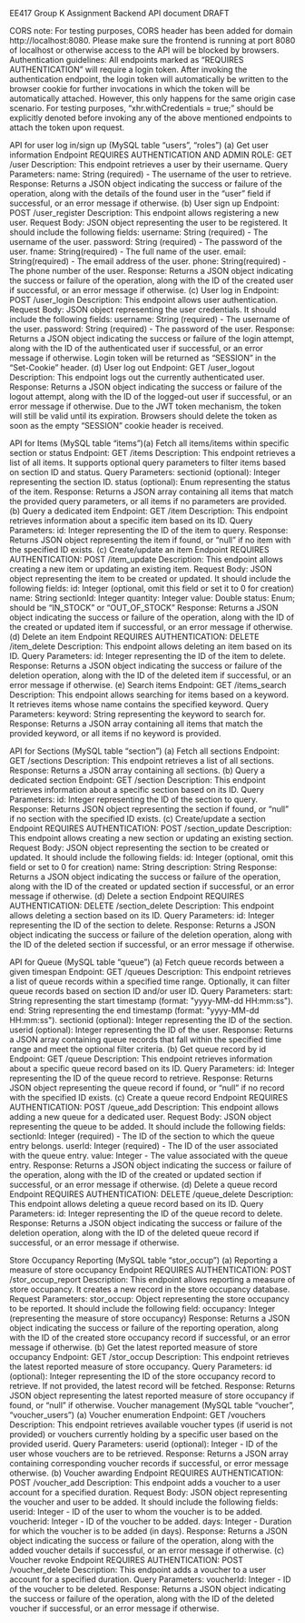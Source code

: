 EE417 Group K Assignment
Backend API document DRAFT

CORS note: For testing purposes, CORS header has been added for domain http://localhost:8080. Please make sure the frontend is running at port 8080 of localhost or otherwise access to the API will be blocked by browsers. 
Authentication guidelines: All endpoints marked as “REQUIRES AUTHENTICATION” will require a login token. After invoking the authentication endpoint, the login token will automatically be written to the browser cookie for further invocations in which the token will be automatically attached. However, this only happens for the same origin case scenario. For testing purposes, “xhr.withCredentials = true;” should be explicitly denoted before invoking any of the above mentioned endpoints to attach the token upon request. 

API for user log in/sign up (MySQL table “users”, “roles”)
(a) Get user information
Endpoint REQUIRES AUTHENTICATION AND ADMIN ROLE: GET /user
Description: This endpoint retrieves a user by their username. 
Query Parameters:
name: String (required) - The username of the user to retrieve.
Response: Returns a JSON object indicating the success or failure of the operation, along with the details of the found user in the “user” field if successful, or an error message if otherwise.
(b) User sign up
Endpoint: POST /user_register
Description: This endpoint allows registering a new user.
Request Body:
JSON object representing the user to be registered. It should include the following fields:
username: String (required) - The username of the user.
password: String (required) - The password of the user.
fname: String(required) - The full name of the user.
email: String(required) - The email address of the user.
phone: String(required) - The phone number of the user.
Response: Returns a JSON object indicating the success or failure of the operation, along with the ID of the created user if successful, or an error message if otherwise.
(c) User log in
Endpoint: POST /user_login
Description: This endpoint allows user authentication. 
Request Body:
JSON object representing the user credentials. It should include the following fields:
username: String (required) - The username of the user.
password: String (required) - The password of the user.
Response: Returns a JSON object indicating the success or failure of the login attempt, along with the ID of the authenticated user if successful, or an error message if otherwise.
Login token will be returned as “SESSION” in the “Set-Cookie” header.
(d) User log out
Endpoint: GET /user_logout
Description: This endpoint logs out the currently authenticated user. 
Response: Returns a JSON object indicating the success or failure of the logout attempt, along with the ID of the logged-out user if successful, or an error message if otherwise.
Due to the JWT token mechanism, the token will still be valid until its expiration. Browsers should delete the token as soon as the empty “SESSION” cookie header is received.

API for Items (MySQL table “items”)(a) Fetch all items/items within specific section or status
Endpoint: GET /items
Description: This endpoint retrieves a list of all items. It supports optional query parameters to filter items based on section ID and status.
Query Parameters:
sectionid (optional): Integer representing the section ID.
status (optional): Enum representing the status of the item.
Response: Returns a JSON array containing all items that match the provided query parameters, or all items if no parameters are provided.
(b) Query a dedicated item
Endpoint: GET /item
Description: This endpoint retrieves information about a specific item based on its ID.
Query Parameters:
id: Integer representing the ID of the item to query.
Response: Returns JSON object representing the item if found, or “null” if no item with the specified ID exists.
(c) Create/update an item
Endpoint REQUIRES AUTHENTICATION: POST /item_update
Description: This endpoint allows creating a new item or updating an existing item.
Request Body:
JSON object representing the item to be created or updated. It should include the following fields:
id: Integer (optional, omit this field or set it to 0 for creation)
name: String
sectionId: Integer
quantity: Integer
value: Double
status: Enum; should be “IN_STOCK” or “OUT_OF_STOCK”
Response: Returns a JSON object indicating the success or failure of the operation, along with the ID of the created or updated item if successful, or an error message if otherwise.
(d) Delete an item
Endpoint REQUIRES AUTHENTICATION: DELETE /item_delete
Description: This endpoint allows deleting an item based on its ID.
Query Parameters:
id: Integer representing the ID of the item to delete.
Response: Returns a JSON object indicating the success or failure of the deletion operation, along with the ID of the deleted item if successful, or an error message if otherwise.
(e) Search items
Endpoint: GET /items_search
Description: This endpoint allows searching for items based on a keyword. It retrieves items whose name contains the specified keyword.
Query Parameters:
keyword: String representing the keyword to search for.
Response: Returns a JSON array containing all items that match the provided keyword, or all items if no keyword is provided.

API for Sections (MySQL table “section”)
(a) Fetch all sections
Endpoint: GET /sections
Description: This endpoint retrieves a list of all sections.
Response: Returns a JSON array containing all sections.
(b) Query a dedicated section
Endpoint: GET /section
Description: This endpoint retrieves information about a specific section based on its ID.
Query Parameters:
id: Integer representing the ID of the section to query.
Response: Returns JSON object representing the section if found, or “null” if no section with the specified ID exists.
(c) Create/update a section
Endpoint REQUIRES AUTHENTICATION: POST /section_update
Description: This endpoint allows creating a new section or updating an existing section.
Request Body:
JSON object representing the section to be created or updated. It should include the following fields:
id: Integer (optional, omit this field or set to 0 for creation)
name: String
description: String
Response: Returns a JSON object indicating the success or failure of the operation, along with the ID of the created or updated section if successful, or an error message if otherwise.
(d) Delete a section
Endpoint REQUIRES AUTHENTICATION: DELETE /section_delete
Description: This endpoint allows deleting a section based on its ID.
Query Parameters:
id: Integer representing the ID of the section to delete.
Response: Returns a JSON object indicating the success or failure of the deletion operation, along with the ID of the deleted section if successful, or an error message if otherwise.

API for Queue (MySQL table “queue”)
(a) Fetch queue records between a given timespan
Endpoint: GET /queues
Description: This endpoint retrieves a list of queue records within a specified time range. Optionally, it can filter queue records based on section ID and/or user ID.
Query Parameters:
start: String representing the start timestamp (format: "yyyy-MM-dd HH:mm:ss").
end: String representing the end timestamp (format: "yyyy-MM-dd HH:mm:ss").
sectionid (optional): Integer representing the ID of the section.
userid (optional): Integer representing the ID of the user.
Response: Returns a JSON array containing queue records that fall within the specified time range and meet the optional filter criteria.
(b) Get queue record by id
Endpoint: GET /queue
Description: This endpoint retrieves information about a specific queue record based on its ID.
Query Parameters:
id: Integer representing the ID of the queue record to retrieve.
Response: Returns JSON object representing the queue record if found, or “null” if no record with the specified ID exists.
(c) Create a queue record
Endpoint REQUIRES AUTHENTICATION: POST /queue_add
Description: This endpoint allows adding a new queue for a dedicated user.
Request Body:
JSON object representing the queue to be added. It should include the following fields:
sectionId: Integer (required) - The ID of the section to which the queue entry belongs.
userId: Integer (required) - The ID of the user associated with the queue entry.
value: Integer - The value associated with the queue entry.
Response: Returns a JSON object indicating the success or failure of the operation, along with the ID of the created or updated section if successful, or an error message if otherwise.
(d) Delete a queue record
Endpoint REQUIRES AUTHENTICATION: DELETE /queue_delete
Description: This endpoint allows deleting a queue record based on its ID.
Query Parameters:
id: Integer representing the ID of the queue record to delete.
Response: Returns a JSON object indicating the success or failure of the deletion operation, along with the ID of the deleted queue record if successful, or an error message if otherwise.

Store Occupancy Reporting (MySQL table “stor_occup”)
(a) Reporting a measure of store occupancy
Endpoint REQUIRES AUTHENTICATION: POST /stor_occup_report
Description: This endpoint allows reporting a measure of store occupancy. It creates a new record in the store occupancy database.
Request Parameters:
stor_occup: Object representing the store occupancy to be reported. It should include the following field:
occupancy: Integer (representing the measure of store occupancy)
Response: Returns a JSON object indicating the success or failure of the reporting operation, along with the ID of the created store occupancy record if successful, or an error message if otherwise.
(b) Get the latest reported measure of store occupancy
Endpoint: GET /stor_occup
Description: This endpoint retrieves the latest reported measure of store occupancy.
Query Parameters:
id (optional): Integer representing the ID of the store occupancy record to retrieve. If not provided, the latest record will be fetched.
Response: Returns JSON object representing the latest reported measure of store occupancy if found, or “null” if otherwise.
Voucher management (MySQL table “voucher”, “voucher_users”)
(a) Voucher enumeration
Endpoint: GET /vouchers
Description: This endpoint retrieves available voucher types (if userid is not provided) or vouchers currently holding by a specific user based on the provided userid.
Query Parameters:
userid (optional): Integer - ID of the user whose vouchers are to be retrieved.
Response: Returns a JSON array containing corresponding voucher records if successful, or error message otherwise.
(b) Voucher awarding
Endpoint REQUIRES AUTHENTICATION: POST /voucher_add
Description: This endpoint adds a voucher to a user account for a specified duration.
Request Body:
JSON object representing the voucher and user to be added. It should include the following fields:
userid: Integer - ID of the user to whom the voucher is to be added.
voucherid: Integer - ID of the voucher to be added.
days: Integer - Duration for which the voucher is to be added (in days).
Response: Returns a JSON object indicating the success or failure of the operation, along with the added voucher details if successful, or an error message if otherwise.
(c) Voucher revoke
Endpoint REQUIRES AUTHENTICATION: POST /voucher_delete
Description: This endpoint adds a voucher to a user account for a specified duration.
Query Parameters:
voucherId: Integer - ID of the voucher to be deleted.
Response: Returns a JSON object indicating the success or failure of the operation, along with the ID of the deleted voucher if successful, or an error message if otherwise.
